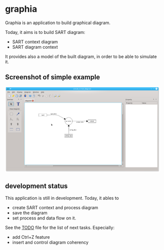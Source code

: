 # graphia

Graphia is an application to build graphical diagram.

Today, it aims is to build SART diagram:
 - SART context diagram
 - SART diagram context

It provides also a model of the built diagram, in order to be able to simulate it.
 
## Screenshot of simple example

![screenshot](examples/simple_context_screenshot.png)

## development status

This application is still in development. Today, it ables to 
 - create SART context and process diagram
 - save the diagram
 - set process and data flow on it.
 
See the [TODO](TODO) file for the list of next tasks.
Especially:
 - add Ctrl+Z feature
 - insert and control diagram coherency
 
 
